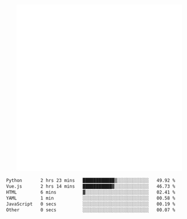 <div align="center">
    <a href="https://konst.fish">
        <img src="https://raw.githubusercontent.com/konstfish/konstfish/master/fish.svg" alt="Logo" width="450"/>
    </a>
</div>

<!--START_SECTION:waka-->

```text
Python       2 hrs 23 mins   ████████████▒░░░░░░░░░░░░   49.92 %
Vue.js       2 hrs 14 mins   ███████████▓░░░░░░░░░░░░░   46.73 %
HTML         6 mins          ▓░░░░░░░░░░░░░░░░░░░░░░░░   02.41 %
YAML         1 min           ░░░░░░░░░░░░░░░░░░░░░░░░░   00.58 %
JavaScript   0 secs          ░░░░░░░░░░░░░░░░░░░░░░░░░   00.19 %
Other        0 secs          ░░░░░░░░░░░░░░░░░░░░░░░░░   00.07 %
```

<!--END_SECTION:waka-->
